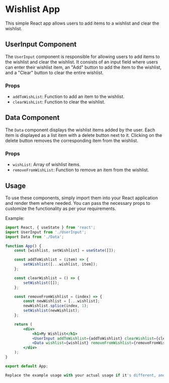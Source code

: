# Wishlist App

This simple React app allows users to add items to a wishlist and clear the wishlist.

## UserInput Component

The `UserInput` component is responsible for allowing users to add items to the wishlist and clear the wishlist. It consists of an input field where users can enter their wishlist item, an "Add" button to add the item to the wishlist, and a "Clear" button to clear the entire wishlist.

### Props

- `addToWishList`: Function to add an item to the wishlist.
- `clearWishList`: Function to clear the wishlist.

## Data Component

The `Data` component displays the wishlist items added by the user. Each item is displayed as a list item with a delete button next to it. Clicking on the delete button removes the corresponding item from the wishlist.

### Props

- `wishList`: Array of wishlist items.
- `removeFromWishList`: Function to remove an item from the wishlist.

## Usage

To use these components, simply import them into your React application and render them where needed. You can pass the necessary props to customize the functionality as per your requirements.

Example:

```jsx
import React, { useState } from 'react';
import UserInput from './UserInput';
import Data from './Data';

function App() {
    const [wishlist, setWishlist] = useState([]);

    const addToWishlist = (item) => {
        setWishlist([...wishlist, item]);
    };

    const clearWishlist = () => {
        setWishlist([]);
    };

    const removeFromWishlist = (index) => {
        const newWishlist = [...wishlist];
        newWishlist.splice(index, 1);
        setWishlist(newWishlist);
    };

    return (
        <div>
            <h1>My Wishlist</h1>
            <UserInput addToWishlist={addToWishlist} clearWishlist={clearWishlist} />
            <Data wishlist={wishlist} removeFromWishlist={removeFromWishlist} />
        </div>
    );
}

export default App;

Replace the example usage with your actual usage if it's different, and adjust any other details as necessary.
